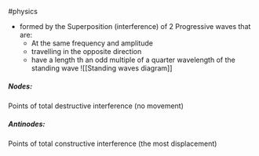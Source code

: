 #physics 

- formed by the Superposition (interference) of 2 Progressive waves that are:
	- At the same frequency and amplitude
	-  travelling in the opposite direction
	- have a length th an odd multiple of a quarter wavelength of the standing wave 
 ![[Standing waves diagram]]
##### Nodes:
Points of total destructive interference (no movement)

##### Antinodes:
 Points of total constructive interference (the most displacement)